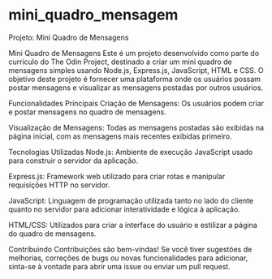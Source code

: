 # mini_quadro_mensagem
Projeto: Mini Quadro de Mensagens


Mini Quadro de Mensagens
Este é um projeto desenvolvido como parte do currículo do The Odin Project, destinado a criar um mini quadro de mensagens simples usando Node.js, Express.js, JavaScript, HTML e CSS. O objetivo deste projeto é fornecer uma plataforma onde os usuários possam postar mensagens e visualizar as mensagens postadas por outros usuários.

Funcionalidades Principais
Criação de Mensagens: Os usuários podem criar e postar mensagens no quadro de mensagens.

Visualização de Mensagens: Todas as mensagens postadas são exibidas na página inicial, com as mensagens mais recentes exibidas primeiro.

Tecnologias Utilizadas
Node.js: Ambiente de execução JavaScript usado para construir o servidor da aplicação.

Express.js: Framework web utilizado para criar rotas e manipular requisições HTTP no servidor.

JavaScript: Linguagem de programação utilizada tanto no lado do cliente quanto no servidor para adicionar interatividade e lógica à aplicação.

HTML/CSS: Utilizados para criar a interface do usuário e estilizar a página do quadro de mensagens.

Contribuindo
Contribuições são bem-vindas! Se você tiver sugestões de melhorias, correções de bugs ou novas funcionalidades para adicionar, sinta-se à vontade para abrir uma issue ou enviar um pull request.



